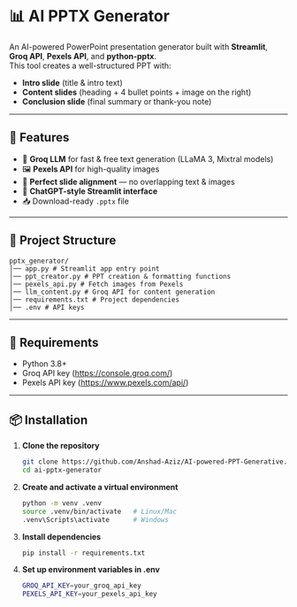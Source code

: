 # 📊 AI PPTX Generator

An AI-powered PowerPoint presentation generator built with **Streamlit**, **Groq API**, **Pexels API**, and **python-pptx**.  
This tool creates a well-structured PPT with:
- **Intro slide** (title & intro text)
- **Content slides** (heading + 4 bullet points + image on the right)
- **Conclusion slide** (final summary or thank-you note)

---

## 🚀 Features
- 🧠 **Groq LLM** for fast & free text generation (LLaMA 3, Mixtral models)
- 🖼 **Pexels API** for high-quality images
- 📑 **Perfect slide alignment** — no overlapping text & images
- 🎨 **ChatGPT-style Streamlit interface**
- 📥 Download-ready `.pptx` file

---

## 📂 Project Structure
    pptx_generator/
    │── app.py # Streamlit app entry point
    │── ppt_creator.py # PPT creation & formatting functions
    │── pexels_api.py # Fetch images from Pexels
    │── llm_content.py # Groq API for content generation
    │── requirements.txt # Project dependencies
    │── .env # API keys


---

## 🔑 Requirements
- Python 3.8+
- Groq API key (https://console.groq.com/)
- Pexels API key (https://www.pexels.com/api/)

---

## 📦 Installation
1. **Clone the repository**
     ```bash
    git clone https://github.com/Anshad-Aziz/AI-powered-PPT-Generative.git
    cd ai-pptx-generator
2. **Create and activate a virtual environment**
      ```bash
      python -m venv .venv
      source .venv/bin/activate   # Linux/Mac
      .venv\Scripts\activate      # Windows
3. **Install dependencies**
     ```bash
     pip install -r requirements.txt
4. **Set up environment variables in .env**
    ```bash
    GROQ_API_KEY=your_groq_api_key
    PEXELS_API_KEY=your_pexels_api_key
